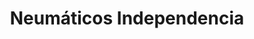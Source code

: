 ---
title: "Neumáticos Independencia"
url: /ciudad-autonoma-de-buenos-aires/neumaticos-independencia/
shop: neumáticos
---